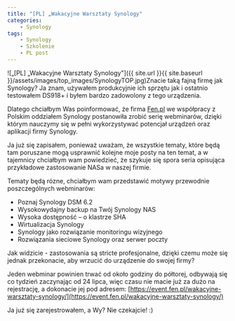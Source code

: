 ```yaml
---
title: "[PL] „Wakacyjne Warsztaty Synology"
categories:
    - Synology
tags:
    - Synology
    - Szkolenie
    - PL post
---
```

![„[PL] „Wakacyjne Warsztaty Synology"]({{ site.url }}{{ site.baseurl }}/assets/images/top_images/SynologyTOP.jpg)Znacie taką fajną firmę jak Synology? Ja znam, używałem produkcyjnie ich sprzętu jak i ostatnio testowałem DS918+ i byłem bardzo zadowolony z tego urządzenia.

Dlatego chciałbym Was poinformować, że firma [Fen.pl](https://b2b.fen.pl/) we współpracy z Polskim oddziałem Synology postanowiła zrobić serię webminarów, dzięki którym nauczymy się w pełni wykorzystywać potencjał urządzeń oraz aplikacji firmy Synology.

Ja już się zapisałem, ponieważ uważam, że wszystkie tematy, które będą tam poruszane mogą usprawnić kolejne moje posty na ten temat, a w tajemnicy chciałbym wam powiedzieć, że szykuje się spora seria opisująca przykładowe zastosowanie NASa w naszej firmie.

Tematy będą rózne, chciałbym wam przedstawić motywy przewodnie poszczególnych webminarów:

* Poznaj Synology DSM 6.2
* Wysokowydajny backup na Twój Synology NAS
* Wysoka dostępność – o klastrze SHA
* Wirtualizacja Synology
* Synology jako rozwiązanie monitoringu wizyjnego
* Rozwiązania sieciowe Synology oraz serwer poczty

Jak widzicie - zastosowania są stricte profesjonalne, dzięki czemu może się jednak przekonacie, aby wrzucić do urządzenie do swojej firmy?

Jeden webminar powinien trwać od około godziny do półtorej, odbywają się co tydzień zaczynając od 24 lipca, więc czasu nie macie już za dużo na rejestrację, a dokonacie jej pod adresem: [https://event.fen.pl/wakacyjne-warsztaty-synology/](https://event.fen.pl/wakacyjne-warsztaty-synology/)

Ja już się zarejestrowałem, a Wy? Nie czekajcie! :)
